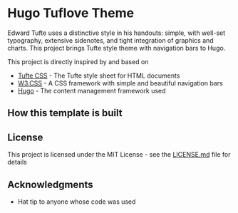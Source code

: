# Hugo Tuflove Theme

Edward Tufte uses a distinctive style in his handouts: simple, with well-set typography, extensive sidenotes, and tight integration of graphics and charts. This project brings Tufte style theme with navigation bars to Hugo.

This project is directly inspired by and based on

* [Tufte CSS](https://github.com/edwardtufte/tufte-css) - The Tufte style sheet for HTML documents
* [W3.CSS](https://www.w3schools.com/w3css/) - A CSS framework with simple and beautiful navigation bars
* [Hugo](https://gohugo.io/) - The content management framework used

## How this template is built


## License
This project is licensed under the MIT License - see the [LICENSE.md](LICENSE.md) file for details

## Acknowledgments
* Hat tip to anyone whose code was used
